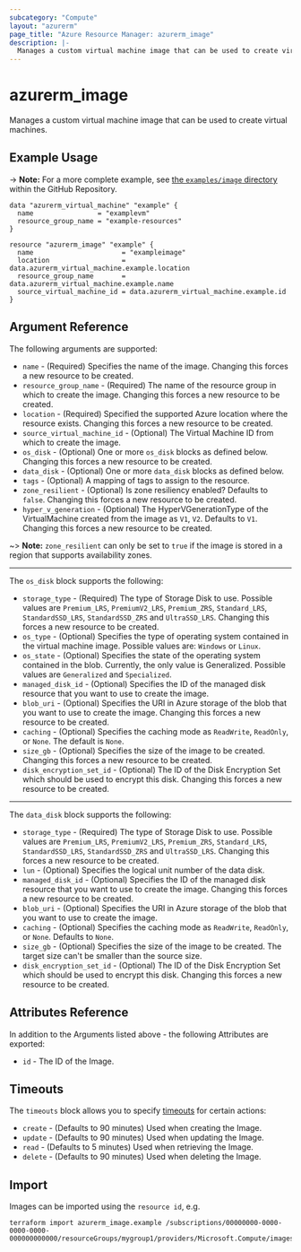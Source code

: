 ```yaml
---
subcategory: "Compute"
layout: "azurerm"
page_title: "Azure Resource Manager: azurerm_image"
description: |-
  Manages a custom virtual machine image that can be used to create virtual machines.
---
```


# azurerm_image

Manages a custom virtual machine image that can be used to create virtual machines.

## Example Usage

-> **Note:** For a more complete example, see [the `examples/image` directory](https://github.com/aoshfan/terraform-provider-customazurerm/tree/main/examples/image) within the GitHub Repository.

```hcl
data "azurerm_virtual_machine" "example" {
  name                = "examplevm"
  resource_group_name = "example-resources"
}

resource "azurerm_image" "example" {
  name                      = "exampleimage"
  location                  = data.azurerm_virtual_machine.example.location
  resource_group_name       = data.azurerm_virtual_machine.example.name
  source_virtual_machine_id = data.azurerm_virtual_machine.example.id
}
```

## Argument Reference

The following arguments are supported:

- `name` - (Required) Specifies the name of the image. Changing this forces a new resource to be created.
- `resource_group_name` - (Required) The name of the resource group in which to create the image. Changing this forces a new resource to be created.
- `location` - (Required) Specified the supported Azure location where the resource exists. Changing this forces a new resource to be created.
- `source_virtual_machine_id` - (Optional) The Virtual Machine ID from which to create the image.
- `os_disk` - (Optional) One or more `os_disk` blocks as defined below. Changing this forces a new resource to be created.
- `data_disk` - (Optional) One or more `data_disk` blocks as defined below.
- `tags` - (Optional) A mapping of tags to assign to the resource.
- `zone_resilient` - (Optional) Is zone resiliency enabled? Defaults to `false`. Changing this forces a new resource to be created.
- `hyper_v_generation` - (Optional) The HyperVGenerationType of the VirtualMachine created from the image as `V1`, `V2`. Defaults to `V1`. Changing this forces a new resource to be created.

~> **Note:** `zone_resilient` can only be set to `true` if the image is stored in a region that supports availability zones.

---

The `os_disk` block supports the following:

- `storage_type` - (Required) The type of Storage Disk to use. Possible values are `Premium_LRS`, `PremiumV2_LRS`, `Premium_ZRS`, `Standard_LRS`, `StandardSSD_LRS`, `StandardSSD_ZRS` and `UltraSSD_LRS`. Changing this forces a new resource to be created.
- `os_type` - (Optional) Specifies the type of operating system contained in the virtual machine image. Possible values are: `Windows` or `Linux`.
- `os_state` - (Optional) Specifies the state of the operating system contained in the blob. Currently, the only value is Generalized. Possible values are `Generalized` and `Specialized`.
- `managed_disk_id` - (Optional) Specifies the ID of the managed disk resource that you want to use to create the image.
- `blob_uri` - (Optional) Specifies the URI in Azure storage of the blob that you want to use to create the image. Changing this forces a new resource to be created.
- `caching` - (Optional) Specifies the caching mode as `ReadWrite`, `ReadOnly`, or `None`. The default is `None`.
- `size_gb` - (Optional) Specifies the size of the image to be created. Changing this forces a new resource to be created.
- `disk_encryption_set_id` - (Optional) The ID of the Disk Encryption Set which should be used to encrypt this disk. Changing this forces a new resource to be created.

---

The `data_disk` block supports the following:

- `storage_type` - (Required) The type of Storage Disk to use. Possible values are `Premium_LRS`, `PremiumV2_LRS`, `Premium_ZRS`, `Standard_LRS`, `StandardSSD_LRS`, `StandardSSD_ZRS` and `UltraSSD_LRS`. Changing this forces a new resource to be created.
- `lun` - (Optional) Specifies the logical unit number of the data disk.
- `managed_disk_id` - (Optional) Specifies the ID of the managed disk resource that you want to use to create the image. Changing this forces a new resource to be created.
- `blob_uri` - (Optional) Specifies the URI in Azure storage of the blob that you want to use to create the image.
- `caching` - (Optional) Specifies the caching mode as `ReadWrite`, `ReadOnly`, or `None`. Defaults to `None`.
- `size_gb` - (Optional) Specifies the size of the image to be created. The target size can't be smaller than the source size.
- `disk_encryption_set_id` - (Optional) The ID of the Disk Encryption Set which should be used to encrypt this disk. Changing this forces a new resource to be created.

## Attributes Reference

In addition to the Arguments listed above - the following Attributes are exported:

- `id` - The ID of the Image.

## Timeouts

The `timeouts` block allows you to specify [timeouts](https://www.terraform.io/language/resources/syntax#operation-timeouts) for certain actions:

- `create` - (Defaults to 90 minutes) Used when creating the Image.
- `update` - (Defaults to 90 minutes) Used when updating the Image.
- `read` - (Defaults to 5 minutes) Used when retrieving the Image.
- `delete` - (Defaults to 90 minutes) Used when deleting the Image.

## Import

Images can be imported using the `resource id`, e.g.

```shell
terraform import azurerm_image.example /subscriptions/00000000-0000-0000-0000-000000000000/resourceGroups/mygroup1/providers/Microsoft.Compute/images/image1
```
